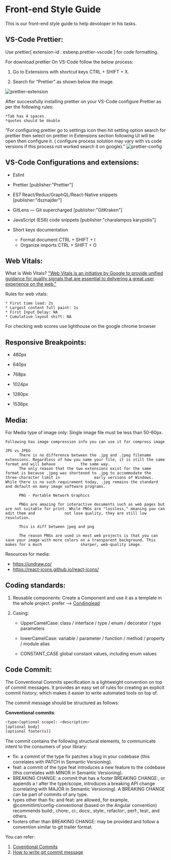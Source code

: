# Front-end Style Guide

This is our front-end style guide to help devoloper in his tasks.

## VS-Code Prettier:

Use prettier[ extension-id : esbenp.prettier-vscode ] for code formatting.

For download prettier On VS-Code follow the below process:

1. Go to Extensions with shortcut keys CTRL + SHIFT + X.

2. Search for “Prettier” as shown below the image.

![prettier-extension](https://github.com/MTechZilla/style-guide/blob/dev/images/prettier-extension.png)

After successfully installing prettier on your VS-Code configure Prettier as per the following rules:

    *Tab has 4 spaces.
    *quotes should be double

“For configuring prettier go to settings icon then hit setting option search for prettier then select on prettier in Extensions section following UI will be open then configure it. ( configure process solution may vary with vs code versions if this process not worked search it on google).”
![prettier-config](https://github.com/MTechZilla/style-guide/blob/dev/images/prettier-config.png)

## VS-Code Configurations and extensions:

-   Eslint

-   Prettier [publisher:"Prettier"]

-   ES7 React/Redux/GraphQL/React-Native snippets [publisher:"dsznajder"]

-   GitLens — Git supercharged [publisher:"GitKraken"]

-   JavaScript (ES6) code snippets [publisher:"charalampos karypidis"]

-   Short keys documentation
    -   Format document CTRL + SHIFT + I
    -   Organize imports CTRL + SHIFT + O

## Web Vitals:

What is Web Vitals? ["Web Vitals is an initiative by Google to provide unified guidance for quality signals that are essential to delivering a great user experience on the web." ](https://www.google.com)

Rules for web vitals:

    * First time load: 2s
    * Largest content full paint: 1s
    * First Input Delay: NA
    * Cumulative layout shift: NA

For checking web scores use lighthouse on the google chrome browser

## Responsive Breakpoints:

-   480px

-   640px

-   768px

-   1024px

-   1280px

-   1536px

## Media:

For Media type of image only:
Single image file must be less than 50-60px.

    Following has image compression info you can use it for compress image

    JPG vs JPEG
          There is no difference between the .jpg and .jpeg filename extensions. Regardless of how you name your file, it is still the same format and will behave           the same way.
          The only reason that the two extensions exist for the same format is because .jpeg was shortened to .jpg to accommodate the three-character limit in               early versions of Windows. While there is no such requirement today, .jpg remains the standard and default on many image software programs.

          PNG - Portable Network Graphics

          PNGs are amazing for interactive documents such as web pages but are not suitable for print. While PNGs are "lossless," meaning you can edit them and             not lose quality, they are still low resolution.

          This is diff between jpeg and png

          The reason PNGs are used in most web projects is that you can save your image with more colors on a transparent background. This makes for a much                 sharper, web-quality image.

Resources for media:

-   https://undraw.co/
-   https://react-icons.github.io/react-icons/

## Coding standards:

1. Reusable components: Create a Component and use it as a template in the whole project. prefer --> [Condinglead](https://codinglead.co/javascript/what-is-DRY-code)
2. Casing:

    - UpperCamelCase: class / interface / type / enum / decorator / type parameters

    - lowerCamelCase: variable / parameter / function / method / property / module alias

    - CONSTANT_CASE global constant values, including enum values

## Code Commit:

The Conventional Commits specification is a lightweight convention on top of commit messages. It provides an easy set of rules for creating an explicit commit history; which makes it easier to write automated tools on top of.

The commit message should be structured as follows:

**Conventional commits**:

```bash
<type>[optional scope]: <description>
[optional body]
[optional footer(s)]
```

The commit contains the following structural elements, to communicate intent to the consumers of your library:

-   fix: a commit of the type fix patches a bug in your codebase (this correlates with PATCH in Semantic Versioning).
-   feat: a commit of the type feat introduces a new feature to the codebase (this correlates with MINOR in Semantic Versioning).
-   BREAKING CHANGE: a commit that has a footer BREAKING CHANGE:, or appends a ! after the type/scope, introduces a breaking API change (correlating with MAJOR in Semantic Versioning). A BREAKING CHANGE can be part of commits of any type.
-   types other than fix: and feat: are allowed, for example, @commitlint/config-conventional (based on the Angular convention) recommends build:, chore:, ci:, docs:, style:, refactor:, perf:, test:, and others.
-   footers other than BREAKING CHANGE: <description> may be provided and follow a convention similar to git trailer format.

You can refer:

1. [Coventional Commits](https://www.conventionalcommits.org/en/v1.0.0/)
2. [How to write git commit message](https://chris.beams.io/posts/git-commit/)
